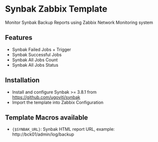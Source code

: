 # Synbak Zabbix Template
Monitor Synbak Backup Reports using Zabbix Network Monitoring system

## Features
- Synbak Failed Jobs + Trigger
- Synbak Successful Jobs
- Synbak All Jobs Count
- Synbak All Jobs Status

## Installation
- Install and configure Synbak >= 3.8.1 from https://github.com/ugoviti/synbak
- Import the template into Zabbix Configuration

## Template Macros available
- `{$SYNBAK_URL}`: Synbak HTML report URL, example: http://bck01/admin/log/backup
